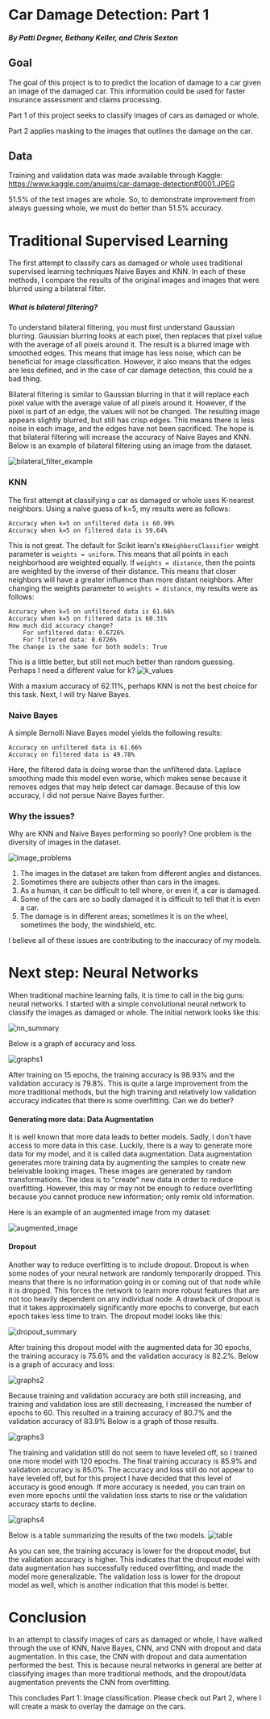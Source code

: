 # Car Damage Detection: Part 1

##### By Patti Degner, Bethany Keller, and Chris Sexton

## Goal

The goal of this project is to to predict the location of damage to a car given an image of the damaged car. This information could be used for faster insurance assessment and claims processing.

Part 1 of this project seeks to classify images of cars as damaged or whole.

Part 2 applies masking to the images that outlines the damage on the car. 

## Data

Training and validation data was made available through Kaggle: https://www.kaggle.com/anujms/car-damage-detection#0001.JPEG

51.5% of the test images are whole. So, to demonstrate improvement from always guessing whole, we must do better than 51.5% accuracy. 


# Traditional Supervised Learning

The first attempt to classify cars as damaged or whole uses traditional supervised learning techniques Naive Bayes and KNN. In each of these methods, I compare the results of the original images and images that were blurred using a bilateral filter. 

##### What is bilateral filtering?
To understand bilateral filtering, you must first understand Gaussian blurring. Gaussian blurring looks at each pixel, then replaces that pixel value with the average of all pixels around it. The result is a blurred image with smoothed edges. This means that image has less noise, which can be beneficial for image classification. However, it also means that the edges are less defined, and in the case of car damage detection, this could be a bad thing. 

Bilateral filtering is similar to Gaussian blurring in that it will replace each pixel value with the average value of all pixels around it. However, if the pixel is part of an edge, the values will not be changed. The resulting image appears slightly blurred, but still has crisp edges. This means there is less noise in each image, and the edges have not been sacrificed. The hope is that bilateral filtering will increase the accuracy of Naive Bayes and KNN. Below is an example of bilateral filtering using an image from the dataset. 

![bilateral_filter_example](bilateral_filter.png)

### KNN
The first attempt at classifying a car as damaged or whole uses K-nearest neighbors. Using a naive guess of k=5, my results were as follows:
  ```
  Accuracy when k=5 on unfiltered data is 60.99%
  Accuracy when k=5 on filtered data is 59.64%
  ```
  
This is not great. The default for Scikit learn's `KNeighborsClassifier` weight parameter is `weights = uniform`. This means that all points in each neighborhood are weighted equally. If `weights = distance`, then the points are weighted by the inverse of their distance. This means that closer neighbors will have a greater influence than more distant neighbors. After changing the weights parameter to `weights = distance`, my results were as follows:
  ```
  Accuracy when k=5 on unfiltered data is 61.66%
  Accuracy when k=5 on filtered data is 60.31%
  How much did accuracy change?
	  For unfiltered data: 0.6726%
	  For filtered data: 0.6726%
  The change is the same for both models: True
  ```
This is a little better, but still not much better than random guessing. Perhaps I need a different value for k?
![k_values](k_values.png)

With a maxium accuracy of 62.11%, perhaps KNN is not the best choice for this task. Next, I will try Naive Bayes.


### Naive Bayes
A simple Bernolli Niave Bayes model yields the following results:
  ```
  Accuracy on unfiltered data is 61.66%
  Accuracy on filtered data is 49.78%
  ```
Here, the filtered data is doing worse than the unfiltered data. Laplace smoothing made this model even worse, which makes sense because it removes edges that may help detect car damage. Because of this low accuracy, I did not persue Naive Bayes further.

### Why the issues?
Why are KNN and Naive Bayes performing so poorly? One problem is the diversity of images in the dataset. 

![image_problems](image_problems.png)

1. The images in the dataset are taken from different angles and distances.
2. Sometimes there are subjects other than cars in the images.
3. As a human, it can be difficult to tell where, or even if, a car is damaged.
4. Some of the cars are so badly damaged it is difficult to tell that it is even a car. 
5. The damage is in different areas; sometimes it is on the wheel, sometimes the body, the windshield, etc. 

I believe all of these issues are contributing to the inaccuracy of my models. 

# Next step: Neural Networks
When traditional machine learning fails, it is time to call in the big guns: neural networks. I started with a simple convolutional neural network to classify the images as damaged or whole. The initial network looks like this:

![nn_summary](nn_summary.png)

Below is a graph of accuracy and loss.

![graphs1](m1_graphs.png)

After training on 15 epochs, the training accuracy is 98.93% and the validation accuracy is 79.8%. This is quite a large improvement from the more traditional methods, but the high training and relatively low validation accuracy indicates that there is some overfitting. Can we do better?

#### Generating more data: Data Augmentation
It is well known that more data leads to better models. Sadly, I don't have access to more data in this case. Luckily, there is a way to generate more data for my model, and it is called data augmentation. Data augmentation generates more training data by augmenting the samples to create new beleivable looking images. These images are generated by random transformations. The idea is to "create" new data in order to reduce overfitting. However, this may or may not be enough to reduce overfitting because you cannot produce new information; only remix old information.

Here is an example of an augmented image from my dataset:

![augmented_image](car_augment.png)

#### Dropout
Another way to reduce overfitting is to include dropout. Dropout is when some nodes of your neural network are randomly temporarily dropped.  This means that there is no information going in or coming out of that node while it is dropped. This forces the network to learn more robust features that are not too heavily dependent on any individual node. A drawback of dropout is that it takes approximately significantly more epochs to converge, but each epoch takes less time to train. The dropout model looks like this:

![dropout_summary](dropout_summary.png)

After training this dropout model with the augmented data for 30 epochs, the training accuracy is 75.6% and the validation accuracy is 82.2%. Below is a graph of accuracy and loss:

![graphs2](m2_graphs.png)

Because training and validation accuracy are both still increasing, and training and validation loss are still decreasing, I increased the number of epochs to 60. This resulted in a training accuracy of 80.7% and the validation accuracy of 83.9% Below is a graph of those results. 

![graphs3](m3_graphs.png)

The training and validation still do not seem to have leveled off, so I trained one more model with 120 epochs. The final training accuracy is 85.9% and validation accuracy is 85.0%. The accuracy and loss still do not appear to have leveled off, but for this project I have decided that this level of accuracy is good enough. If more accuracy is needed, you can train on even more epochs until the validation loss starts to rise or the validation accuracy starts to decline. 

![graphs4](m4_graphs.png)

Below is a table summarizing the results of the two models. 
![table](table.png)

As you can see, the training accuracy is lower for the dropout model, but the validation accuracy is higher. This indicates that the dropout model with data augmentation has successfully reduced overfitting, and made the model more generalizable. The validation loss is lower for the dropout model as well, which is another indication that this model is better. 

# Conclusion

In an attempt to classify images of cars as damaged or whole, I have walked through the use of KNN, Naive Bayes, CNN, and CNN with dropout and data augmentation. In this case, the CNN with dropout and data aumentation performed the best. This is because neural networks in general are better at classifying images than more traditional methods, and the dropout/data augmentation prevents the CNN from overfitting. 

This concludes Part 1: Image classification. Please check out Part 2, where I will create a mask to overlay the damage on the cars. 

